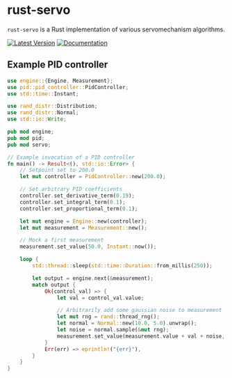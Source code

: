 # rust-servo 

`rust-servo` is a Rust implementation of various servomechanism algorithms. 

[![Latest Version]][crates.io] 
[![Documentation]][docs.rs]

## Example PID controller

```rust
use engine::{Engine, Measurement};
use pid::pid_controller::PidController;
use std::time::Instant;

use rand_distr::Distribution;
use rand_distr::Normal;
use std::io::Write;

pub mod engine;
pub mod pid;
pub mod servo;

// Example invocation of a PID controller
fn main() -> Result<(), std::io::Error> {
    // Setpoint set to 200.0
    let mut controller = PidController::new(200.0);

    // Set arbitrary PID coefficients
    controller.set_derivative_term(0.19);
    controller.set_integral_term(0.1);
    controller.set_proportional_term(0.1);

    let mut engine = Engine::new(controller);
    let mut measurement = Measurement::new();

    // Mock a first measurement
    measurement.set_value(50.0, Instant::now());

    loop {
        std::thread::sleep(std::time::Duration::from_millis(250));

        let output = engine.next(&measurement);
        match output {
            Ok(control_val) => {
                let val = control_val.value;

                // Arbitrarily add some gaussian noise to measurement
                let mut rng = rand::thread_rng();
                let normal = Normal::new(10.0, 5.0).unwrap();
                let noise = normal.sample(&mut rng);
                measurement.set_value(measurement.value + val + noise, Instant::now());
            }
            Err(err) => eprintln!("{err}"),
        }
    }
}
```

[Latest Version]: https://img.shields.io/crates/v/rust-servo.svg
[crates.io]: https://crates.io/crates/rust-servo
[Documentation]: https://docs.rs/rust-servo/badge.svg
[docs.rs]: https://docs.rs/rust-servo